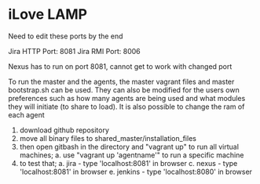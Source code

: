 # iLove LAMP

Need to edit these ports by the end


Jira HTTP Port: 8081
Jira RMI Port: 8006

Nexus has to run on port 8081, cannot get to work with changed port

To run the master and the agents, the master vagrant files and master bootstrap.sh can be used. They can also be modified for the users own preferences such as how many agents are being used and what modules they will initiate (to share to load). It is also possible to change the ram of each agent

1.	download github repository 
2.	move all binary files to shared_master/installation_files
3.	then open gitbash in the directory and "vagrant up" to run all virtual machines;
  a.	use "vagrant up 'agentname'" to run a specific machine
4.	to test that;
  a.	jira - type 'localhost:8081' in browser
  c.	nexus - type 'localhost:8081' in browser
  e.	jenkins - type 'localhost:8080' in browser
